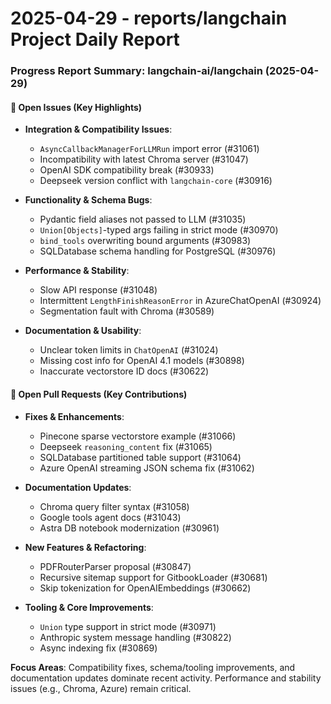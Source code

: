 # 2025-04-29 - reports/langchain Project Daily Report

### **Progress Report Summary: langchain-ai/langchain (2025-04-29)**  

#### **🐛 Open Issues (Key Highlights)**  
- **Integration & Compatibility Issues**:  
  - `AsyncCallbackManagerForLLMRun` import error (#31061)  
  - Incompatibility with latest Chroma server (#31047)  
  - OpenAI SDK compatibility break (#30933)  
  - Deepseek version conflict with `langchain-core` (#30916)  

- **Functionality & Schema Bugs**:  
  - Pydantic field aliases not passed to LLM (#31035)  
  - `Union[Objects]`-typed args failing in strict mode (#30970)  
  - `bind_tools` overwriting bound arguments (#30983)  
  - SQLDatabase schema handling for PostgreSQL (#30976)  

- **Performance & Stability**:  
  - Slow API response (#31048)  
  - Intermittent `LengthFinishReasonError` in AzureChatOpenAI (#30924)  
  - Segmentation fault with Chroma (#30589)  

- **Documentation & Usability**:  
  - Unclear token limits in `ChatOpenAI` (#31024)  
  - Missing cost info for OpenAI 4.1 models (#30898)  
  - Inaccurate vectorstore ID docs (#30622)  

#### **🔀 Open Pull Requests (Key Contributions)**  
- **Fixes & Enhancements**:  
  - Pinecone sparse vectorstore example (#31066)  
  - Deepseek `reasoning_content` fix (#31065)  
  - SQLDatabase partitioned table support (#31064)  
  - Azure OpenAI streaming JSON schema fix (#31062)  

- **Documentation Updates**:  
  - Chroma query filter syntax (#31058)  
  - Google tools agent docs (#31043)  
  - Astra DB notebook modernization (#30961)  

- **New Features & Refactoring**:  
  - PDFRouterParser proposal (#30847)  
  - Recursive sitemap support for GitbookLoader (#30681)  
  - Skip tokenization for OpenAIEmbeddings (#30662)  

- **Tooling & Core Improvements**:  
  - `Union` type support in strict mode (#30971)  
  - Anthropic system message handling (#30822)  
  - Async indexing fix (#30869)  

**Focus Areas**: Compatibility fixes, schema/tooling improvements, and documentation updates dominate recent activity. Performance and stability issues (e.g., Chroma, Azure) remain critical.